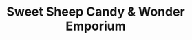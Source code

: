 ---
title: "Sweet Sheep Candy & Wonder Emporium"
url: /fredericksburg/sweet-sheep-candy-und-wonder-emporium/
shop: Süßwaren
---